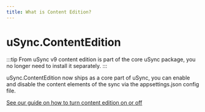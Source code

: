```yaml
---
title: What is Content Edition?
---
```


# uSync.ContentEdition

:::tip
From uSync v9 content edition is part of the core uSync package, you no longer need to install it separately.
:::

uSync.ContentEdition now ships as a core part of uSync, you can enable and disable the content elements of the sync via the appsettings.json config file. 

[See our guide on how to turn content edition on or off](../../uSync/guides/content)
